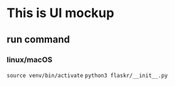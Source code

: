 # This is UI mockup
## run command
### linux/macOS
`
source venv/bin/activate
`
`
python3 flaskr/__init__.py
`

